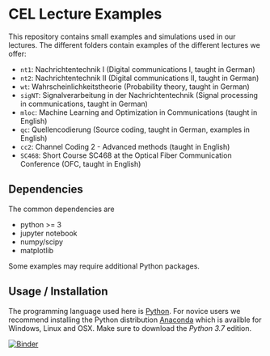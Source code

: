 CEL Lecture Examples 
====================

This repository contains small examples and simulations used in our lectures. The different folders contain examples of the different lectures we offer:
- `nt1`: Nachrichtentechnik I (Digital communications I, taught in German)
- `nt2`: Nachrichtentechnik II (Digital communications II, taught in German)
- `wt`: Wahrscheinlichkeitstheorie (Probability theory, taught in German)
- `sigNT`: Signalverarbeitung in der Nachrichtentechnik (Signal processing in communications, taught in German)
- `mloc`: Machine Learning and Optimization in Communications (taught in English)
- `qc`: Quellencodierung (Source coding, taught in German, examples in English)
- `cc2`: Channel Coding 2 - Advanced methods (taught in English)
- `SC468`: Short Course SC468 at the Optical Fiber Communication Conference (OFC, taught in English)

Dependencies
------------
The common dependencies are

- python >= 3
- jupyter notebook
- numpy/scipy
- matplotlib

Some examples may require additional Python packages.

Usage / Installation
--------------------
The programming language used here is [Python](http://www.python.org). For novice users we recommend installing the Python distribution [Anaconda](https://www.anaconda.com) which is availble for Windows, Linux and OSX. Make sure to download the *Python 3.7* edition.

[![Binder](https://mybinder.org/badge_logo.svg)](https://mybinder.org/v2/gh/funnym0nk3y/lecture-examples/master?urlpath=lab)
